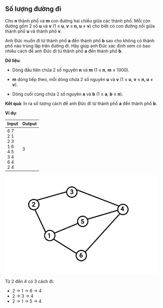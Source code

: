 ## Số lượng đường đi

Cho **n** thành phố và **m** con đường hai chiều giữa các thành phố. Mỗi còn đường gồm 2 số **u** và **v** (1 ≤ **u**, **v** ≤ **n, u** ≠ **v**) cho biết có con đường nối giữa thành phố **u** và thành phố **v**.

Anh Đức muốn đi từ thành phố **a** đến thành phố **b** sao cho không có thành phố nào trùng lặp trên đường đi. Hãy giúp anh Đức xác định xem có bao nhiêu cách để anh Đức đi từ thành phố **a** đến thành phố **b**.

**Dữ liệu**:

- Dòng đầu tiên chứa 2 số nguyên **n** và **m** (1 ≤ **n**, **m** ≤ 1000).

- **m** dòng tiếp theo, mỗi dòng chứa 2 số nguyên **u** và **v** (1 ≤ **u**, **v** ≤ **n, u** ≠ **v**).

- Dòng cuối cùng chứa 2 số nguyên **a** và **b** (1 ≤ **a**, **b** ≤ **n**).

**Kết quả**: In ra số lượng cách để anh Đức đi từ thành phố **a** đến thành phố **b**.

**Ví dụ**:

| Input | Output |
|:-------|:--------|
| 6 7 <br> 2 1 <br> 2 3 <br> 1 6 <br> 4 5 <br> 3 4 <br> 6 4 <br> 2 4 | 3    |

![alt text](image.png)

Từ 2 đến 4 có 3 cách đi:
- 2 -> 1 -> 6 -> 4
- 2 -> 3 -> 4
- 2 -> 1 -> 5 -> 4